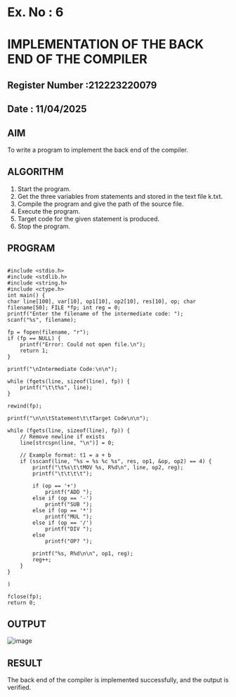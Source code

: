 # Ex. No : 6	
# IMPLEMENTATION OF THE BACK END OF THE COMPILER 
## Register Number :212223220079
## Date : 11/04/2025

## AIM   
To write a program to implement the back end of the compiler.

## ALGORITHM
1.	Start the program.
2.	Get the three variables from statements and stored in the text file k.txt.
3.	Compile the program and give the path of the source file.
4.	Execute the program.
5.	Target code for the given statement is produced.
6.	Stop the program.

## PROGRAM
```

#include <stdio.h>
#include <stdlib.h>
#include <string.h>
#include <ctype.h>
int main() {
char line[100], var[10], op1[10], op2[10], res[10], op; char filename[50]; FILE *fp; int reg = 0;
printf("Enter the filename of the intermediate code: ");
scanf("%s", filename);

fp = fopen(filename, "r");
if (fp == NULL) {
    printf("Error: Could not open file.\n");
    return 1;
}

printf("\nIntermediate Code:\n\n");

while (fgets(line, sizeof(line), fp)) {
    printf("\t\t%s", line);
}

rewind(fp);

printf("\n\n\tStatement\t\tTarget Code\n\n");

while (fgets(line, sizeof(line), fp)) {
    // Remove newline if exists
    line[strcspn(line, "\n")] = 0;

    // Example format: t1 = a + b
    if (sscanf(line, "%s = %s %c %s", res, op1, &op, op2) == 4) {
        printf("\t%s\t\tMOV %s, R%d\n", line, op2, reg);
        printf("\t\t\t\t");

        if (op == '+')
            printf("ADD ");
        else if (op == '-')
            printf("SUB ");
        else if (op == '*')
            printf("MUL ");
        else if (op == '/')
            printf("DIV ");
        else
            printf("OP? ");

        printf("%s, R%d\n\n", op1, reg);
        reg++;
    }
}

)

fclose(fp);
return 0;
```

## OUTPUT 
![image](https://github.com/user-attachments/assets/1f4126d0-10e8-4200-a579-dfcf9e6c96a0)


## RESULT
The back end of the compiler is implemented successfully, and the output is verified.
